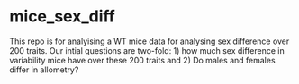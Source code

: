 # mice_sex_diff

This repo is for analyising a WT mice data for analysing sex difference over 200 traits. Our intial questions are two-fold: 1) how much sex difference in variability mice have over these 200 traits and 2) Do males and females differ in allometry?